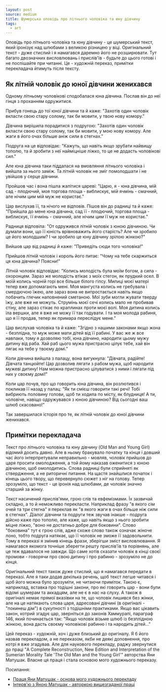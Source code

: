 ```yaml
---
layout: post
source: medium
title: Шумерська оповідь про літнього чоловіка та юну дівчину
tags:
  - art
---
```

Оповідь про літнього чоловіка та юну дівчину - це шумерський текст, який іронізує над шлюбами з великою різницею у віці. Оригінальний текст - дуже стислий і я намагався даремно його не розширювати. Тут багато двозначних висловлювань і прислів'їв - будьте до цього готові і не поспішайте при читанні. Це - художній переказ, примітки перекладача йтимуть після тексту.

## Як літній чоловік до юної дівчини женихався

Одному літньому чоловікові сподобалася юна дівчина. Послав він до неї гінця з проханням одружитися. 

Прибув гонець до тої юної дівчини та й каже: "Захотів один чоловік вкласти свою стару солому, так би мовити, у твою нову комору."

Дівчина вирішила порадитися з подругою: "Захотів один чоловік вкласти свою стару солому, так би мовити, у мою нову комору. Але жаги в його очах більше аніж сили в стегнах."

Подруга на це відповідає: "Кажуть, що навіть якщо зрубати найвищу тополю, та й зробити з неї найміцніше ліжко, то це не додасть чоловікові сил."

Але юна дівчина таки піддалася на вмовляння літнього чоловіка і вийшла за нього заміж. Та літній чоловік не зміг помолодшати і не увійшов у серце дівчини. 

Пройшов час і вона пішла жалітися цареві: "Царю, я - юна дівчина, мій сад - плодючий, моя торгова площа - виблискує, мій ячмінь - смачний, але нічим цим мій муж не користає."

Цар вислухав її, та нічого не відповів. Пішов він до радниці та й каже: "Прийшла до мене юна дівчина, сад її - плодючий, торгова площа - виблискує, її ячмінь - смачний, але нічим цим її муж не користає."

Радниця відповіла: "От одружився літній чоловік з юною дівчиною. Чи думали вони, що її юність врівноважить його старість? Але чи зробило це його молодшим? І чи зробило це юну дівчину зрілою жінкою?"

Вийшов цар від радниці й каже: "Приведіть сюди того чоловіка!"

Прийшов літній чоловік і король його питає: "Чому на тебе скаржиться ця юна дівчина? Поясни!"

Літній чоловік відповідає: "Колись молодість була моїм богом, а сила - охоронцем. Зараз же молодість втікає з моїх стегон, як прудкий осел. В моїй колись чорній горі все більше білого гіпсу. Милиці моєї матері тепер вже допомагають мені. Моя мангуста колись не гребувала і смердючою їжею, але зараз вона не випростається навіть якщо побачить глечик наповнений сметаною. Мої зуби могли жувати тверду їжу, але вже не можуть. Струмінь моєї сечі колись мало не пробивав стіну, але зараз стікає по краплинах проти моєї волі. Моя дитина колись їла вершки, але я вже не можу її так годувати. І та моя молода рабиня, що я її продав, тепер як примара переслідує мене."

Цар вислухав чоловіка та й каже: "Згідно з нашими законами якщо жона - безплідна, то муж може мати дітей від її рабині. У вас же ж все навпаки, тому я дозволяю тобі, юна дівчино, народити цьому мужу дитину від раба. Хай раб цього мужа пристрасно цілує тебе, хай він лягає на тебе у твоєму домі."

Коли дівчина вийшла з палацу, вона вигукнула: "Дівчата, радійте! Дівчата танцюйте! Цар дозволив лягати з рабом мужа, щоб народити мужеві дитину! Нам можна пристрасно цілуватися з ними і лягати під них у своєму домі!"

Коли цар почув, про що говорить юна дівчина, він розлютився і покликав її назад у палац: "Як ти смієш говорити такі речі! Тобі вибриють половину голови, щоб ти ходила по місту, як блудниця! А ти, чоловіче, навіщо одружувався з юною дівчиною? Від сьогодні ваш шлюб скасовано!"

Так завершилася історія про те, як літній чоловік до юної дівчини женихався.

## Примітки перекладача

Текст про літнього чоловіка та юну дівчину (Old Man and Young Girl) відомий досить давно. Але в ньому бракувало початку та кінця і довший час його інтерпретували неправильно - мовляв, чоловік прийшов до царя просити омолодження, а той йому наказав оженитися з юною дівчиною, щоб омолодитись. Слова радниці були сприйняті як ствердження, а не риторичні питання. На щастя знайшлися початок і кінець цього твору, що перевернуло сюжет з ніг на голову. Тепер зрозуміло, що текст - це іронія над шлюбами, де чоловік значно старший за жінку.

Текст насичений прислів'ями, грою слів та евфемізмами. Їх зазвичай складно, а то й неможливо перекласти. Наприклад фразу "в якого сім очей та три стегна" я переклав як "в якого жаги в очах більше ніж сили в стегнах". Діалог дівчини та подруги теж звучав інакше - подруга дійсно каже про тополю, але каже, що навіть якщо з нього зробити міцне ліжко, "воно не достатньо добре для боковини". Слово "боковина" тут є грою слів, адже схоже слово також означає жіноче лоно, тобто подруга натякає, що її чоловік не зможе її задовольнити. Тому в переказі я змінив кінець фрази, зберігши зміст висловлювання. Я намагався якомога точніше зберегти решту прислів'їв та порівнянь, але це теж вдавалося не завжди. Що саме хотів сказати чоловік в кінці своєї промови - говорячи про свою дитину і про рабиню - зрозуміло не до кінця.

Оригінальний текст також дуже стислий, що я намагався передати в переказі. Але я таки додав декілька речень, щоб текст легше читався і щоб його можна було зрозуміти, не читаючи приміток. Такою є, наприклад, вставка про тодішні закони, про які говорить цар - вони були відомі шумерам та аккадцям, але не є в нас на слуху. А також в оригіналі немає прямої вказівки на те, що чоловік лишився без жінки, але на це натякають слова царя, адресовані дівчині (в оригіналі - "покинеш дім") в сукупності з тодішніми практиками. Якщо вас цікавить закон, котрий згадує цар, зверніться до законів Хаммурапі, параграф 146, який починається так: "Якщо чоловік візьме шлюб із безплідною жінкою, вона дасть своєму чоловікові рабиню і та народить дітей..."

Цей переказ - художній, хоч і дуже близький до оригіналу. Я б його назвав перекладом, а не переказом, якби не деякі доповнення, про котрі я вже згадував. Але для наукового перекладу, раджу звернутися до праці "A Complete Reconstruction, New Edition and Interpretation of the Sumerian Morality Tale 'The Old Man and the Young Girl'" авторства Яни Матушак. Власне ця праця і стала основою мого художнього переказу. 

Посилання:

 - [Праця Яни Матушак - основа мого художнього перекладу](https://www.researchgate.net/publication/361676300_A_Complete_Reconstruction_New_Edition_and_Interpretation_of_the_Sumerian_Morality_Tale_'The_Old_Man_and_the_Young_Girl')
 - [Інтерв'ю з Яною Матушак - авторкою вищезгаданої праці](https://www.wedgepod.org/episode-2-jana-matuszak-misogyny-and-the-ideal-sumerian-woman-transcript/)